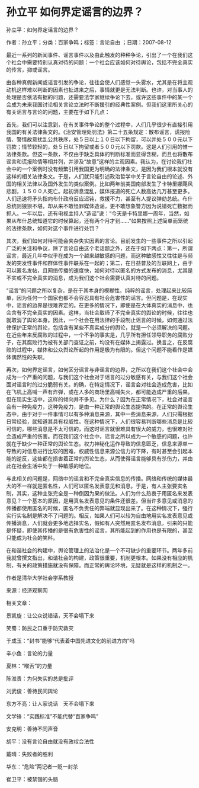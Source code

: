 # 孙立平  如何界定谣言的边界？    
    
孙立平：如何界定谣言的边界？    
作者：孙立平；分类：百家争鸣；标签：言论自由 ；日期：2007-08-12    
最近一系列的新闻事件、谣言事件以及由此触发的种种争论，引出了一个在我们这个社会中需要特别认真对待的问题：一个社会应该如何对待舆论，包括不完全真实的传言，抑或谣言。    
由各种真假新闻或谣言引发的争论，往往会使人们感觉一头雾水，尤其是在将主观动机这样难以判断的因素也扯进来之后，事情就更是无法判断。也许，对当事人的处理是否依法有据的问题，还需要法学家继续争论下去，或许这些事件中的某一个会成为未来我国讨论相关言论立法时不断援引的经典性案例。但我们这里所关心的有关谣言与言论的问题，主要在于如下几点：    
首先，我们可以注意到，在有关事件争论的整个过程中，人们几乎很少有直接引用我国的有关法律条文的。《治安管理处罚法》第二十五条规定：散布谣言，谎报险情、警情故意扰乱公共秩序，处５日以上１０日以下拘留，可以并处５００元以下罚款；情节较轻的，处５日以下拘留或者５００元以下罚款。这是人们引用的惟一法律条款。但这一条款，不仅由于缺乏具体的判断标准而显得含糊，而且也将散布谣言和谎报险情等相并列，并涉及“故意”这样的主观因素。我认为，在讨论我们社会中的一个案例时没有频繁引用我国更为明确的法律条文，是因为我们根本就没有这样的相关法律条文。于是，人们就只能引述政治哲学中关于言论自由的论述、外国的相关法律以及国外发生的类似案例。比如两年前美国南部发生了卡特里娜飓风悲剧，１５００人死亡。起初消息混乱，媒体报道的死亡人数高达几万甚至更多。人们迅速将矛头指向布什政府反应迟钝，救援不力，甚至有人提议弹劾总统。布什总统则狼狈不堪，却从来不敢怪罪媒体造谣，更不敢想象警方因为说错死亡数据而抓人。一年以后，还有电视主持人“造谣”说：“今天是卡特里娜一周年，当然，如果从布什总统知道它的时候算起，还有两个月才到……”如果按照上述简单而笼统的法律条款，如何对这个事件进行处罚？    
其次，我们如何对待可能会夹杂失实因素的言论。目前发生的一些事件之所以引起广泛的关注和争议，除了言论自由这个老话题之外，还在于如下两点：第一，所谓谣言，最近几年中似乎在成为一个越来越敏感的问题，而这种敏感性又往往是与频发的突发性事件和群体性事件联系在一起的；第二，在日益普及的互联网上，由于可以匿名发帖，且网络传播的速度快，如何对待以匿名的方式发布的消息，尤其是不实或不完全真实的消息，成为我们这个社会需要认真对待的问题。    
“谣言”的问题之所以复杂，是在于其本身的模糊性。纯粹的谣言，处理起来比较简单，因为任何一个国家也都不会容忍具有社会危害性的谣言。但问题是，在现实中，谣言的边界是很难界定的。在更多的情况下，即使是在大体真实的消息中，也会含有不完全真实的因素。这样，当社会取缔了不完全真实的舆论的时候，往往也就取消了舆论本身。因此，一个社会在用法律的手段制止谣言的时候，如何通过法律保护正常的舆论，包括含有某些不真实成分的舆论，就是一个必须解决的问题。在近些年来反腐败的过程中，一个不争的事实是，几乎所有担任领导职务的腐败分子，在其腐败行为被有关部门查证之前，均没有在媒体上揭露过。换言之，在反腐败的过程中，媒体和公众舆论所起的作用是极为有限的。但这个问题不能看作是媒体偶然性的失职。    
再次，如何界定谣言，如何区分谣言与非谣言的边界，之所以在我们这个社会中会成为一个严重的问题，与我们这个社会对于谣言的过分敏感有关，与我们这个社会面对谣言时的过分脆弱有关。的确，在特定情况下，谣言会对社会造成危害，比如在飞机上高喊一声有炸弹，或在人多的商场里高喊失火，都可能造成严重的后果。但在现实生活中，这样的倾向并不多见。为什么？因为在正常情况下，社会对谣言会有一种免疫力，这种免疫力，是由一种正常的舆论生态提供的。在正常的舆论生态中，由于对于一件事情可以有多种消息来源，其中一些消息来源，人们只需根据日常经验，就知道其具有权威性。在这种情况下，人们很容易判断哪些消息是比较可信的，哪些消息是不太可信的，而这时谣言就很难具有很大的威力，也很难对社会造成严重的伤害。而在我们这个社会中，谣言之所以成为一个敏感的问题，也许就在于缺少一种正常的舆论生态。权力神秘化运作导致的信息匮乏，信息来源单一导致的对信息进行比较的困难，权威性信息来源公信力的下降，有时甚至会引起本能的逆反，这些都在损害着正常的舆论生态，从而使得谣言能够具有杀伤力，并由此在社会生活中处于一种敏感的地位。    
与此相关的问题是，网络中的谣言和不完全真实信息的传播。网络和传统的媒体最大的不一样就是匿名性，人们可以匿名发表意见和消息。于是，有人主张要实名制，其实，这种主张完全是一种倒因为果的做法。人们为什么热衷于用匿名来发表意见？一个基本的原因，是用真名发表意见的条件还很差。但当许多意见或消息的传播都使用匿名的时候，匿名不负责任的弊端就显现出来了。在这种情况下，强行实行实名制是解决不了问题的。相反，如果人们可以较为自由地用实名发表意见或传播消息，人们就会更多地选择实名，假如有人突然用匿名发布消息，引来的只能是怀疑，即使其传播的是很有危害性的谣言，其所能起到的作用也是有限的，甚至只能成为社会的笑料。    
在和谐社会的构建中，舆论管理上的法治化是一个不可缺少的重要环节。两年多前我就曾撰文指出，和谐社会的构建，政策很重要，机制更根本。如果没有相应的机制，有关的政策措施就没有保障。而正常的舆论环境，无疑就是这样的机制之一。    
作者是清华大学社会学系教授    
来源：经济观察网    
    
相关文章：    
景凯旋：让公众说错话，天不会塌下来    
笑蜀：防民之口重于防灾救灾    
于成玉：“封书”能够“代表着中国先进文化的前进方向”吗    
辛小鱼：言论的力量    
夏林：“喉舌”的力量    
陈淮贵：为何失实的总是批评    
刘武俊：善待民间舆论    
东方不亮：让人家说话　天不会塌下来    
文学锋：“实践标准”不能代替“百家争鸣”    
安克明：善待不同声音    
胡平：没有言论自由就没有政权合法性    
戴晴：失败者的胜利    
华东：“危险”两记者一贬一封杀    
崔卫平：被禁锢的头脑